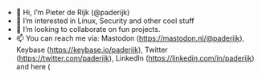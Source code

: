 - 👋 Hi, I’m Pieter de Rijk (@paderijk)
- 👀 I’m interested in Linux, Security and other cool stuff
- 💞️ I’m looking to collaborate on fun projects.
- 📫 You can reach me via: Mastodon (https://mastodon.nl/@paderijk), Keybase (https://keybase.io/paderijk), Twitter (https://twitter.com/paderijk), LinkedIn (https://linkedin.com/in/paderijk) and here (

<!---
paderijk/paderijk is a ✨ special ✨ repository because its `README.md` (this file) appears on your GitHub profile.
You can click the Preview link to take a look at your changes.
--->
